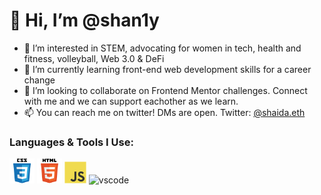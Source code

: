 <h1>👋 Hi, I’m @shan1y</h1>

- 👀 I’m interested in STEM, advocating for women in tech, health and fitness, volleyball, Web 3.0 & DeFi
- 🌱 I’m currently learning front-end web development skills for a career change
- 💞️ I’m looking to collaborate on Frontend Mentor challenges. Connect with me and we can support eachother as we learn. 
- 📫 You can reach me on twitter! DMs are open. Twitter: [@shaida.eth](https://twitter.com/shaida.eth)

<h3>Languages & Tools I Use:</h3>
<p><img src="https://raw.githubusercontent.com/devicons/devicon/master/icons/css3/css3-original-wordmark.svg" alt="css3" width="40" height="40"/>
<img src="https://raw.githubusercontent.com/devicons/devicon/master/icons/html5/html5-original-wordmark.svg" alt="html5" width="40" height="40"/>
<img src="https://raw.githubusercontent.com/devicons/devicon/master/icons/javascript/javascript-original.svg" alt="javascript" width="35" height="35"/>
<img src="https://cdn.jsdelivr.net/gh/devicons/devicon/icons/vscode/vscode-original.svg" alt="vscode" width="35" height="35"/>

